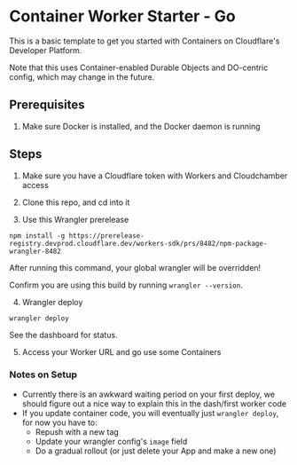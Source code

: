 # Container Worker Starter - Go

This is a basic template to get you started with Containers on Cloudflare's Developer Platform.

Note that this uses Container-enabled Durable Objects and DO-centric config, which may change in the future.

## Prerequisites

1. Make sure Docker is installed, and the Docker daemon is running

## Steps

1. Make sure you have a Cloudflare token with Workers and Cloudchamber access

2. Clone this repo, and cd into it

3. Use this Wrangler prerelease

`npm install -g https://prerelease-registry.devprod.cloudflare.dev/workers-sdk/prs/8482/npm-package-wrangler-8482`

After running this command, your global wrangler will be overridden!

Confirm you are using this build by running `wrangler --version`.

4. Wrangler deploy

`wrangler deploy`

See the dashboard for status.

5. Access your Worker URL and go use some Containers

### Notes on Setup

* Currently there is an awkward waiting period on your first deploy, we should figure out a nice way to explain this in the dash/first worker code
* If you update container code, you will eventually just `wrangler deploy`, for now you have to:
  * Repush with a new tag
  * Update your wrangler config's `image` field
  * Do a gradual rollout (or just delete your App and make a new one)
